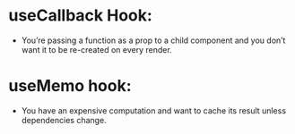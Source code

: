 # useCallback Hook:
- You’re passing a function as a prop to a child component and you don’t want it to be re-created on every render.

# useMemo hook:
- You have an expensive computation and want to cache its result unless dependencies change.